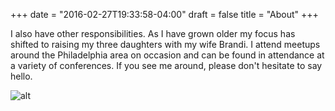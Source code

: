 +++
date = "2016-02-27T19:33:58-04:00"
draft = false
title =  "About"
+++


I also have other responsibilities. 
As I have grown older my focus has shifted to raising my three daughters with my wife Brandi. 
I attend meetups around the Philadelphia area on occasion and can be found in attendance at a variety of conferences. 
If you see me around, please don't hesitate to say hello.

![alt](/content/images/2016/02/10625083_10153071759151835_3799002716622385188_n.jpg)
